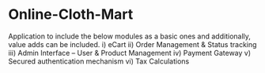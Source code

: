 # Online-Cloth-Mart
 Application to include the below modules as a basic ones and additionally, value adds can be included. i) eCart ii) Order Management &amp; Status tracking iii) Admin Interface – User &amp; Product Management iv) Payment Gateway v) Secured authentication mechanism vi) Tax Calculations
